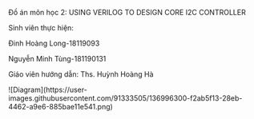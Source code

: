 Đồ án môn học 2: USING VERILOG TO DESIGN CORE I2C CONTROLLER 
<p>Sinh viên thực hiện:<p> 
<p>Đinh Hoàng Long-18119093<p> 
<p>Nguyễn Minh Tùng-181190131<p> 
<p>Giáo viên hướng dẫn: Ths. Huỳnh Hoàng Hà<p>
![Diagram](https://user-images.githubusercontent.com/91333505/136996300-f2ab5f13-28eb-4462-a9e6-885bae11e541.png)
